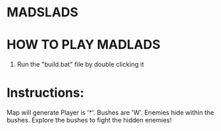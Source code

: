 # MADSLADS

# HOW TO PLAY MADLADS
1. Run the "build.bat" file by double clicking it

# Instructions:
Map will generate
Player is '*'.
Bushes are 'W'.
Enemies hide within the bushes.
Explore the bushes to fight the hidden enemies!
